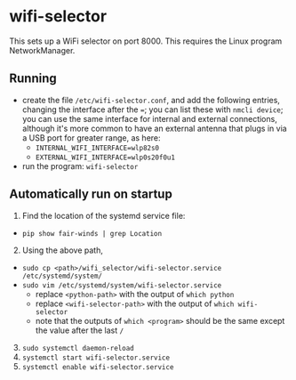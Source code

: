 # wifi-selector

This sets up a WiFi selector on port 8000. This requires the Linux program
NetworkManager.

## Running

- create the file `/etc/wifi-selector.conf`, and add the following entries,
  changing the interface after the `=`; you can list these with `nmcli device`;
  you can use the same interface for internal and external connections, although
  it's more common to have an external antenna that plugs in via a USB port for
  greater range, as here:
  - `INTERNAL_WIFI_INTERFACE=wlp82s0`
  - `EXTERNAL_WIFI_INTERFACE=wlp0s20f0u1`
- run the program: `wifi-selector`

## Automatically run on startup

1. Find the location of the systemd service file:

- `pip show fair-winds | grep Location`

2. Using the above path,

- `sudo cp <path>/wifi_selector/wifi-selector.service /etc/systemd/system/`
- `sudo vim /etc/systemd/system/wifi-selector.service`
  - replace `<python-path>` with the output of `which python`
  - replace `<wifi-selector-path>` with the output of `which wifi-selector`
  - note that the outputs of `which <program>` should be the same except the
    value after the last `/`

3. `sudo systemctl daemon-reload`
4. `systemctl start wifi-selector.service`
5. `systemctl enable wifi-selector.service`
